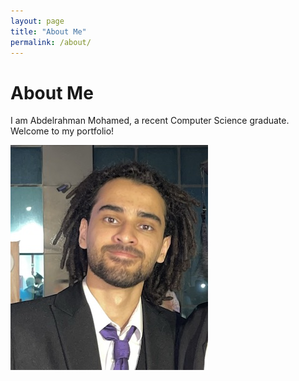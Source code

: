 ```yaml
---
layout: page
title: "About Me"
permalink: /about/
---
```


# About Me

I am Abdelrahman Mohamed, a recent Computer Science graduate. Welcome to my portfolio!

![My Picture](assets/images/pics/Boda.jpeg)

